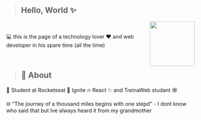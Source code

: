> <h2>Hello, World ✨</h2>

<img align="right" width='120px' heigth='120px' src='https://upload.wikimedia.org/wikipedia/commons/thumb/4/4c/Typescript_logo_2020.svg/512px-Typescript_logo_2020.svg.png'>

<br>

<p>💻 this is the page of a technology lover ❤️ and web developer in his spare time (all the time)  </p>


<br>

> <h2>🚀 About </h2>

<p>🎒 Student at Rocketseat 🚀 Ignite 🔥 React ✨ and TreinaWeb studant 🕸️</p>

<p>🌐 "The journey of a thousand miles begins with one stepd" - I dont know who said that but Ive always heard it from my grandmother</p>








